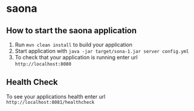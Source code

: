 # saona

How to start the saona application
---

1. Run `mvn clean install` to build your application
1. Start application with `java -jar target/sona-1.jar server config.yml`
1. To check that your application is running enter url `http://localhost:8080`

Health Check
---

To see your applications health enter url `http://localhost:8081/healthcheck`

